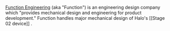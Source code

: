 [Function Engineering](http://www.function.com/) (aka "Function") is an engineering design company which "provides mechanical design and engineering for product development." Function handles major mechanical design of Halo's [[Stage 02 device]] .